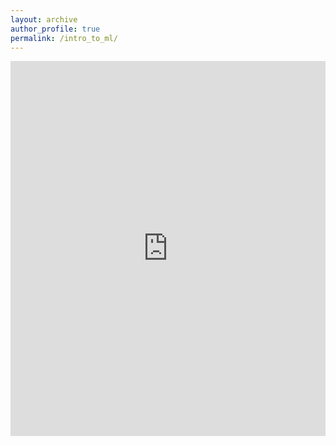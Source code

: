 ```yaml
---
layout: archive
author_profile: true
permalink: /intro_to_ml/
---
```

<iframe src="https://docs.google.com/presentation/d/e/2PACX-1vT7qJ4NHdVp6lPW1qif245wvUhIHXg5kNqSesNPVD8st3dC-HQCnWmgl2Jrwbh3rDUFYly5NbmTPEY_/embed?start=false&loop=false&delayms=3000" frameborder="0" width="100%" height="600em" allowfullscreen="true" mozallowfullscreen="true" webkitallowfullscreen="true"></iframe>
